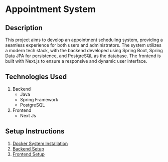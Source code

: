 # Appointment System

## Description
This project aims to develop an appointment scheduling system, providing a seamless experience for both users and administrators. The system utilizes a modern tech stack, with the backend developed using Spring Boot, Spring Data JPA for persistence, and PostgreSQL as the database. The frontend is built with Next.js to ensure a responsive and dynamic user interface.

## Technologies Used
1. Backend
   - Java
   - Spring Framework
   - PostgreSQL
2. Frontend
   - Next Js

## Setup Instructions
1. [Docker System Installation](DOCKER.md)
2. [Backend Setup](backend/SETUP.md)
3. [Frontend Setup](frontend/SETUP.md)